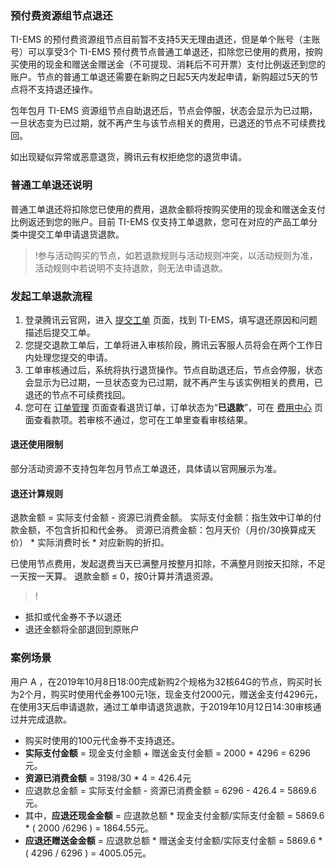 ### 预付费资源组节点退还
TI-EMS 的预付费资源组节点目前暂不支持5天无理由退还，但是单个账号（主账号）可以享受3个 TI-EMS 预付费节点普通工单退还，扣除您已使用的费用，按购买使用的现金和赠送金赠送金（不可提现、消耗后不可开票）支付比例返还到您的账户。节点的普通工单退还需要在新购之日起5天内发起申请，新购超过5天的节点将不支持退还操作。

包年包月 TI-EMS 资源组节点自助退还后，节点会停服，状态会显示为已过期，一旦状态变为已过期，就不再产生与该节点相关的费用，已退还的节点不可续费找回。

如出现疑似异常或恶意退货，腾讯云有权拒绝您的退货申请。

### 普通工单退还说明
普通工单退还将扣除您已使用的费用，退款金额将按购买使用的现金和赠送金支付比例返还到您的账户。目前 TI-EMS 仅支持工单退款，您可在对应的产品工单分类中提交工单申请退货退款。
>!参与活动购买的节点，如若退款规则与活动规则冲突，以活动规则为准，活动规则中若说明不支持退款，则无法申请退款。

### 发起工单退款流程
1. 登录腾讯云官网，进入 [提交工单](https://console.cloud.tencent.com/workorder/category) 页面，找到 TI-EMS，填写退还原因和问题描述后提交工单。
2. 您提交退款工单后，工单将进入审核阶段，腾讯云客服人员将会在两个工作日内处理您提交的申请。
3. 工单审核通过后，系统将执行退货操作。节点自助退还后，节点会停服，状态会显示为已过期，一旦状态变为已过期，就不再产生与该实例相关的费用，已退还的节点不可续费找回。
4. 您可在 [订单管理](https://console.cloud.tencent.com/deal) 页面查看退货订单，订单状态为“**已退款**”，可在 [费用中心](https://console.cloud.tencent.com/account) 页面查看款项。若审核不通过，您可在工单里查看审核结果。

#### 退还使用限制
部分活动资源不支持包年包月节点工单退还，具体请以官网展示为准。
#### 退还计算规则
退款金额 = 实际支付金额 - 资源已消费金额。
实际支付金额：指生效中订单的付款金额，不包含折扣和代金券。
资源已消费金额：包月天价（月价/30换算成天价） * 实际消费时长 * 对应新购的折扣。

已使用节点费用，发起退费当天已满整月按整月扣除，不满整月则按天扣除，不足一天按一天算。
退款金额 ≤ 0，按0计算并清退资源。
>!
- 抵扣或代金券不予以退还
- 退还金额将全部退回到原账户

### 案例场景
用户 A ，在2019年10月8日18:00完成新购2个规格为32核64G的节点，购买时长为2个月，购买时使用代金券100元1张，现金支付2000元，赠送金支付4296元，在使用3天后申请退款，通过工单申请退货退款，于2019年10月12日14:30审核通过并完成退款。
- 购买时使用的100元代金券不支持退还。
- **实际支付金额** = 现金支付金额 + 赠送金支付金额 = 2000 + 4296 = 6296元。
- **资源已消费金额** = 3198/30 * 4 = 426.4元
- 应退款总金额 = 实际支付金额 - 资源已消费金额 = 6296 - 426.4 = 5869.6元。
- 其中，**应退还现金金额** = 应退款总额 * 现金支付金额/实际支付金额 = 5869.6 *  ( 2000 /6296 ) = 1864.55元。
- **应退还赠送金金额** = 应退款总额 * 赠送金支付金额/实际支付金额 = 5869.6 *  ( 4296 / 6296 ) = 4005.05元。

